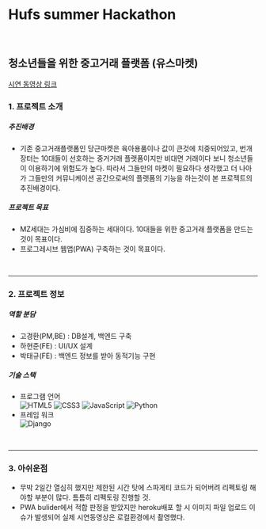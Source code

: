 # Hufs summer Hackathon


<br>

## 청소년들을 위한 중고거래 플랫폼 (유스마켓)
[시연 동영상 링크](https://www.youtube.com/watch?v=5m08TNGRnXQ&feature=youtu.be)


### 1. 프로젝트 소개


##### 추진배경

- 기존 중고거래플랫폼인 당근마켓은 육아용품이나 값이 큰것에 치중되어있고, 번개장터는 10대들이 선호하는 중거거래 플랫폼이지만 비대면 거래이다 보니 청소년들이 이용하기에 위험도가 높다. 따라서 그들만의 마켓이 필요하다 생각했고 더 나아가 그들만의 커뮤니케이션 공간으로써의 플랫폼의 기능을 하는것이 본 프로젝트의 추진배경이다.  

##### 프로젝트 목표

- MZ세대는 가심비에 집중하는 세대이다. 10대들을 위한 중고거래 플랫폼을 만드는 것이 목표이다.
- 프로그레시브 웹앱(PWA) 구축하는 것이 목표이다. 

<br/>

---

### 2. 프로젝트 정보


##### 역할 분담

- 고경환(PM,BE) : DB설계, 백엔드 구축
- 하현준(FE) : UI/UX 설계 
- 박태규(FE) : 백엔드 정보를 받아 동적기능 구현 

##### 기술 스택

 - 프로그램 언어
 <br/> ![HTML5](https://img.shields.io/badge/html5-%23E34F26.svg?style=for-the-badge&logo=html5&logoColor=white)  ![CSS3](https://img.shields.io/badge/css3-%231572B6.svg?style=for-the-badge&logo=css3&logoColor=white)  ![JavaScript](https://img.shields.io/badge/javascript-%23323330.svg?style=for-the-badge&logo=javascript&logoColor=%23F7DF1E)  ![Python](https://img.shields.io/badge/python-3670A0?style=for-the-badge&logo=python&logoColor=ffdd54)
 - 프레임 워크 
<br/> ![Django](https://img.shields.io/badge/django-092E20?style=for-the-badge&logo=django&logoColor=white)


<br/>

---


### 3. 아쉬운점 

- 무박 2일간 열심히 했지만 제한된 시간 탓에 스파게티 코드가 되어버려 리펙토링 해야할 부분이 많다. 틈틈히 리펙토링 진행할 것. 
- PWA bulider에서 적합 판정을 받았지만 heroku배포 할 시 이미지 파일 업로드 이슈가 발생되어 실제 시연동영상은 로컬환경에서 촬영했다.
